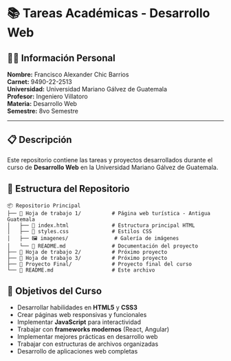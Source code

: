 # 📚 Tareas Académicas - Desarrollo Web

## 👨‍🎓 Información Personal

**Nombre:** Francisco Alexander Chic Barrios  
**Carnet:** 9490-22-2513  
**Universidad:** Universidad Mariano Gálvez de Guatemala  
**Profesor:** Ingeniero Villatoro  
**Materia:** Desarrollo Web  
**Semestre:** 8vo Semestre  

---

## 📋 Descripción

Este repositorio contiene las tareas y proyectos desarrollados durante el curso de **Desarrollo Web** en la Universidad Mariano Gálvez de Guatemala.

## 📁 Estructura del Repositorio

```
📦 Repositorio Principal
├── 📂 Hoja de trabajo 1/          # Página web turística - Antigua Guatemala
│   ├── 📄 index.html              # Estructura principal HTML
│   ├── 🎨 styles.css              # Estilos CSS
│   ├── 🖼️ imagenes/               # Galería de imágenes
│   └── 📖 README.md               # Documentación del proyecto
├── 📂 Hoja de trabajo 2/          # Próximo proyecto
├── 📂 Hoja de trabajo 3/          # Próximo proyecto
├── 📂 Proyecto Final/             # Proyecto final del curso
└── 📖 README.md                   # Este archivo
```

## 🎯 Objetivos del Curso

- Desarrollar habilidades en **HTML5** y **CSS3**
- Crear páginas web responsivas y funcionales
- Implementar **JavaScript** para interactividad
- Trabajar con **frameworks modernos** (React, Angular)
- Implementar mejores prácticas en desarrollo web
- Trabajar con estructuras de archivos organizadas
- Desarrollo de aplicaciones web completas
